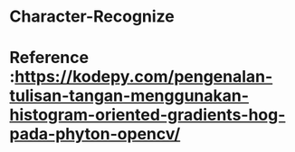 # Character-Recognize
# Reference :https://kodepy.com/pengenalan-tulisan-tangan-menggunakan-histogram-oriented-gradients-hog-pada-phyton-opencv/

